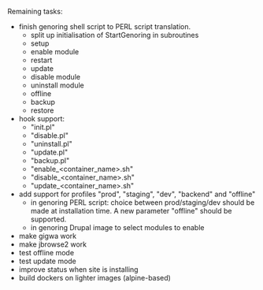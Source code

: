 Remaining tasks:
- finish genoring shell script to PERL script translation.
  - split up initialisation of StartGenoring in subroutines
  - setup
  - enable module
  - restart
  - update
  - disable module
  - uninstall module
  - offline
  - backup
  - restore
- hook support:
  - "init.pl"
  - "disable.pl"
  - "uninstall.pl"
  - "update.pl"
  - "backup.pl"
  - "enable_<container_name>.sh"
  - "disable_<container_name>.sh"
  - "update_<container_name>.sh"
- add support for profiles "prod", "staging", "dev", "backend" and "offline"
  - in genoring PERL script: choice between prod/staging/dev should be made at
    installation time. A new parameter "offline" should be supported.
  - in genoring Drupal image to select modules to enable
- make gigwa work
- make jbrowse2 work
- test offline mode
- test update mode
- improve status when site is installing
- build dockers on lighter images (alpine-based)